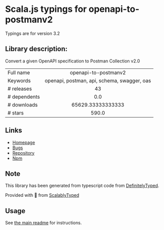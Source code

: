 
# Scala.js typings for openapi-to-postmanv2

Typings are for version 3.2

## Library description:
Convert a given OpenAPI specification to Postman Collection v2.0

|                    |                 |
| ------------------ | :-------------: |
| Full name          | openapi-to-postmanv2 |
| Keywords           | openapi, postman, api, schema, swagger, oas |
| # releases         | 43 |
| # dependents       | 0.0 |
| # downloads        | 65629.33333333333 |
| # stars            | 590.0 |

## Links
- [Homepage](https://github.com/postmanlabs/openapi-to-postman)
- [Bugs](https://github.com/postmanlabs/openapi-to-postman/issues)
- [Repository](https://github.com/postmanlabs/openapi-to-postman)
- [Npm](https://www.npmjs.com/package/openapi-to-postmanv2)
    


## Note
This library has been generated from typescript code from [DefinitelyTyped](https://definitelytyped.org).

Provided with :purple_heart: from [ScalablyTyped](https://github.com/oyvindberg/ScalablyTyped)

## Usage
See [the main readme](../../readme.md) for instructions.


